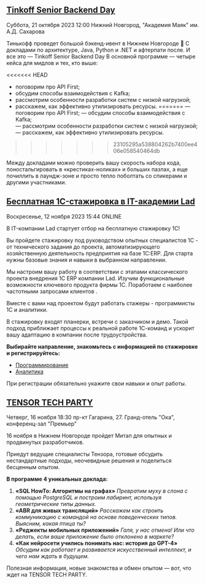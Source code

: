 ## [Tinkoff Senior Backend Day](https://meetup.tinkoff.ru/conference/backend-day/)

Суббота, 21 октября 2023 12:00
Нижний Новгород, "Академия Маяк" им. А.Д. Сахарова

Тинькофф проведет большой бэкенд-ивент в Нижнем Новгороде 🍁
С докладами по архитектуре, Java, Python и .NET и афтерпати после. И все это — Tinkoff Senior Backend Day
В основной программе — четыре кейса для мидлов и тех, кто выше:

<<<<<<< HEAD
- поговорим про API First;
- обсудим способы взаимодействия с Kafka;
- рассмотрим особенности разработки систем с низкой нагрузкой;
- расскажем, как эффективно утилизировать ресурсы.
=======
— поговорим про API First;
— обсудим способы взаимодействия с Kafka;  
— рассмотрим особенности разработки систем с низкой нагрузкой;  
— расскажем, как эффективно утилизировать ресурсы.
>>>>>>> 23105295a538804262b7400ee406e058540464db

Между докладами можно проверить вашу скорость набора кода, поностальгировать в «крестиках-ноликах» и больших пазлах, а еще почиллить в лаундж-зоне и просто тепло поболтать со спикерами и другими участниками.

## [Бесплатная 1C-стажировка в IT-академии Lad](https://www.it52.info/events/2023-11-12-besplatnaya-1c-stazhirovka-v-it-akademii-lad)

Воскресенье, 12 ноября 2023 15:44
ONLINE

В IT-компании Lad стартует отбор на бесплатную стажировку 1С!

Вы пройдете стажировку под руководством опытных специалистов 1С - от технического задания до проекта, автоматизирующего хозяйственную деятельность предприятия на базе 1С:ERP. Для старта нужны базовые знания и навыки в выбранном направлении.

Мы настроим вашу работу в соответствии с этапами классического проекта внедрения 1С ERP компании Lad. Изучим функциональные возможности ключевого продукта фирмы 1С. Поработаем с наиболее частотными запросами клиентов .

Вместе с вами над проектом будут работать стажеры - программисты 1С и аналитики.

В стажировку входят планерки, встречи с заказчиком и демо. Такой подход приближает процессы к реальной работе 1С-команд и ускорит вашу адаптацию в компании после трудоустройства.

**Выбирайте направление, знакомьтесь с информацией по стажировке и регистрируйтесь:**
- [Программирование](https://lad-academy.ru/stazhirovka-programmisty-1c) 
- [Аналитика](https://lad-academy.ru/stazhirovka-analitikov-1c)

При регистрации обязательно укажите свои навыки и опыт работы.

## [TENSOR TECH PARTY](https://www.it52.info/events/2023-11-16-tensor-tech-party)

Четверг, 16 ноября 18:30
пр-кт Гагарина, 27. Гранд-отель "Ока", конференц-зал "Премьер"

16 ноября в Нижнем Новгороде пройдет Митап для опытных и продвинутых разработчиков.

Приедут ведущие специалисты Тензора, готовые обсудить нестандартные подходы, неочевидные решения и поделиться бесценным опытом.

**В программе 4 уникальных доклада:**

1. **«SQL HowTo: Алгоритмы на графах»**
   _Превратим муху в слона с помощью PostgreSQL и построим лабиринт, используя геометрические типы данных._
2. **«ABR для живых трансляций»**
   _Расскажем как строить коммуникацию с командой на основе поведенческих типов. Выясним, какая птица ты?_
3. **«Реджекты мобильных приложений»**
   _Галя, у нас отмена! Или что делать, если ваше приложение было отклонено в маркете?_
4. **«Как нейросети учились понимать нас: история до GPT-4»**
   _Обсудим как работает и развивается искусственный интеллект, и чего нам ждать в будущем._

Полезная информация, новые знакомства и обмен опытом — вот, что ждет на TENSOR TECH PARTY.
